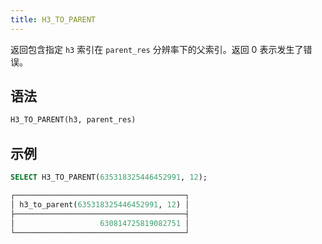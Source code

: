 ```yaml
---
title: H3_TO_PARENT
---
```


返回包含指定 `h3` 索引在 `parent_res` 分辨率下的父索引。返回 0 表示发生了错误。

## 语法

```sql
H3_TO_PARENT(h3, parent_res)
```

## 示例

```sql
SELECT H3_TO_PARENT(635318325446452991, 12);

┌──────────────────────────────────────┐
│ h3_to_parent(635318325446452991, 12) │
├──────────────────────────────────────┤
│                   630814725819082751 │
└──────────────────────────────────────┘
```